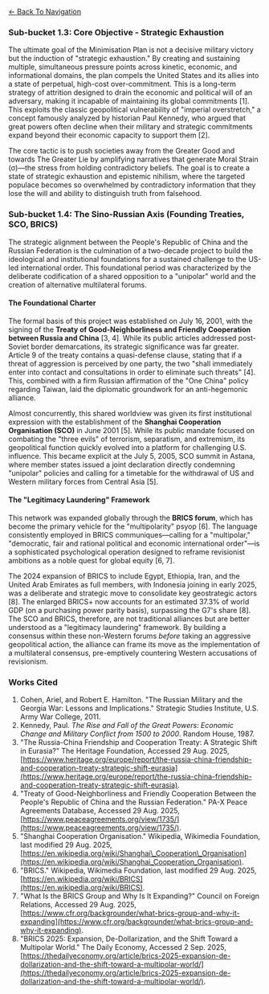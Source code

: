 <a href="./index.html" class="mt-4 inline-block text-cyan-400 hover:text-cyan-300">&larr; Back To Navigation </a>
### **Sub-bucket 1.3: Core Objective \- Strategic Exhaustion**

The ultimate goal of the Minimisation Plan is not a decisive military victory but the induction of "strategic exhaustion." By creating and sustaining multiple, simultaneous pressure points across kinetic, economic, and informational domains, the plan compels the United States and its allies into a state of perpetual, high-cost over-commitment. This is a long-term strategy of attrition designed to drain the economic and political will of an adversary, making it incapable of maintaining its global commitments \[1\]. This exploits the classic geopolitical vulnerability of "imperial overstretch," a concept famously analyzed by historian Paul Kennedy, who argued that great powers often decline when their military and strategic commitments expand beyond their economic capacity to support them \[2\].

The core tactic is to push societies away from the Greater Good and towards The Greater Lie by amplifying narratives that generate Moral Strain (σ)—the stress from holding contradictory beliefs. The goal is to create a state of strategic exhaustion and epistemic nihilism, where the targeted populace becomes so overwhelmed by contradictory information that they lose the will and ability to distinguish truth from falsehood.

### **Sub-bucket 1.4: The Sino-Russian Axis (Founding Treaties, SCO, BRICS)**

The strategic alignment between the People's Republic of China and the Russian Federation is the culmination of a two-decade project to build the ideological and institutional foundations for a sustained challenge to the US-led international order. This foundational period was characterized by the deliberate codification of a shared opposition to a "unipolar" world and the creation of alternative multilateral forums.

#### **The Foundational Charter**

The formal basis of this project was established on July 16, 2001, with the signing of the **Treaty of Good-Neighborliness and Friendly Cooperation between Russia and China** \[3, 4\]. While its public articles addressed post-Soviet border demarcations, its strategic significance was far greater. Article 9 of the treaty contains a quasi-defense clause, stating that if a threat of aggression is perceived by one party, the two "shall immediately enter into contact and consultations in order to eliminate such threats" \[4\]. This, combined with a firm Russian affirmation of the "One China" policy regarding Taiwan, laid the diplomatic groundwork for an anti-hegemonic alliance.

Almost concurrently, this shared worldview was given its first institutional expression with the establishment of the **Shanghai Cooperation Organisation (SCO)** in June 2001 \[5\]. While its public mandate focused on combating the "three evils" of terrorism, separatism, and extremism, its geopolitical function quickly evolved into a platform for challenging U.S. influence. This became explicit at the July 5, 2005, SCO summit in Astana, where member states issued a joint declaration directly condemning "unipolar" policies and calling for a timetable for the withdrawal of US and Western military forces from Central Asia \[5\].

#### **The "Legitimacy Laundering" Framework**

This network was expanded globally through the **BRICS forum**, which has become the primary vehicle for the "multipolarity" psyop \[6\]. The language consistently employed in BRICS communiques—calling for a "multipolar," "democratic, fair and rational political and economic international order"—is a sophisticated psychological operation designed to reframe revisionist ambitions as a noble quest for global equity \[6, 7\].

The 2024 expansion of BRICS to include Egypt, Ethiopia, Iran, and the United Arab Emirates as full members, with Indonesia joining in early 2025, was a deliberate and strategic move to consolidate key geostrategic actors \[8\]. The enlarged BRICS+ now accounts for an estimated 37.3% of world GDP (on a purchasing power parity basis), surpassing the G7's share \[8\]. The SCO and BRICS, therefore, are not traditional alliances but are better understood as a "legitimacy laundering" framework. By building a consensus within these non-Western forums *before* taking an aggressive geopolitical action, the alliance can frame its move as the implementation of a multilateral consensus, pre-emptively countering Western accusations of revisionism.

### **Works Cited**

1. Cohen, Ariel, and Robert E. Hamilton. "The Russian Military and the Georgia War: Lessons and Implications." Strategic Studies Institute, U.S. Army War College, 2011\.  
2. Kennedy, Paul. *The Rise and Fall of the Great Powers: Economic Change and Military Conflict from 1500 to 2000*. Random House, 1987\.  
3. "The Russia-China Friendship and Cooperation Treaty: A Strategic Shift in Eurasia?" The Heritage Foundation, Accessed 29 Aug. 2025, [https://www.heritage.org/europe/report/the-russia-china-friendship-and-cooperation-treaty-strategic-shift-eurasia](https://www.heritage.org/europe/report/the-russia-china-friendship-and-cooperation-treaty-strategic-shift-eurasia).  
4. "Treaty of Good-Neighborliness and Friendly Cooperation Between the People's Republic of China and the Russian Federation." PA-X Peace Agreements Database, Accessed 29 Aug. 2025, [https://www.peaceagreements.org/view/1735/](https://www.peaceagreements.org/view/1735/).  
5. "Shanghai Cooperation Organisation." Wikipedia, Wikimedia Foundation, last modified 29 Aug. 2025, [https://en.wikipedia.org/wiki/Shanghai\_Cooperation\_Organisation](https://en.wikipedia.org/wiki/Shanghai_Cooperation_Organisation).  
6. "BRICS." Wikipedia, Wikimedia Foundation, last modified 29 Aug. 2025, [https://en.wikipedia.org/wiki/BRICS](https://en.wikipedia.org/wiki/BRICS).  
7. "What Is the BRICS Group and Why Is It Expanding?" Council on Foreign Relations, Accessed 29 Aug. 2025, [https://www.cfr.org/backgrounder/what-brics-group-and-why-it-expanding](https://www.cfr.org/backgrounder/what-brics-group-and-why-it-expanding).  
8. "BRICS 2025: Expansion, De-Dollarization, and the Shift Toward a Multipolar World." The Daily Economy, Accessed 2 Sep. 2025, [https://thedailyeconomy.org/article/brics-2025-expansion-de-dollarization-and-the-shift-toward-a-multipolar-world/](https://thedailyeconomy.org/article/brics-2025-expansion-de-dollarization-and-the-shift-toward-a-multipolar-world/).